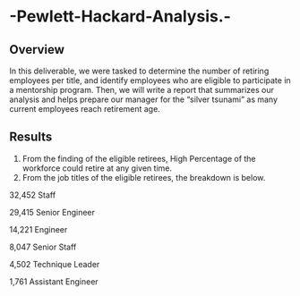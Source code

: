 # -Pewlett-Hackard-Analysis.-

## Overview 
In this deliverable, we were tasked to determine the number of retiring employees per title, and identify employees who are eligible to participate in a mentorship program. Then, we will write a report that summarizes our analysis and helps prepare our manager for the “silver tsunami” as many current employees reach retirement age.

## Results

1. From the finding of the eligible retirees, High Percentage of the workforce could retire at any given time.
2. From the job titles of the eligible retirees, the breakdown is below.

32,452 Staff

29,415 Senior Engineer

14,221 Engineer

8,047 Senior Staff

4,502 Technique Leader

1,761 Assistant Engineer
